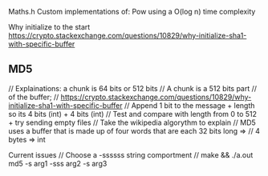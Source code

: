 Maths.h
Custom implementations of:
Pow using a O(log n) time complexity

Why initialize to the start
https://crypto.stackexchange.com/questions/10829/why-initialize-sha1-with-specific-buffer

## MD5
// Explainations: a chunk is 64 bits or 512 bits // A chunk is a 512 bits part
// of the buffer;
// https://crypto.stackexchange.com/questions/10829/why-initialize-sha1-with-specific-buffer
// Append 1 bit to the message + length so its 4 bits (int) + 4 bits (int)
// Test and compare with length from 0 to 512 + try sending empty files
// Take the wikipedia algorythm to explain
// MD5 uses a buffer that is made up of four words that are each 32 bits long =>
// 4 bytes => int

Current issues
// Choose a -ssssss string comportment
// make && ./a.out md5 -s arg1 -sss arg2 -s arg3
